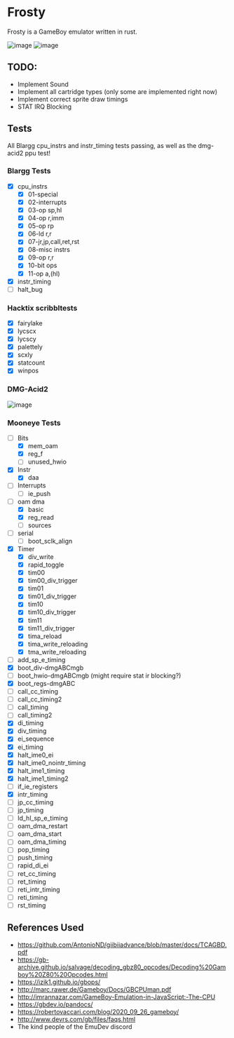 # Frosty

Frosty is a GameBoy emulator written in rust.

![image](https://user-images.githubusercontent.com/16002713/117520192-ebc23900-af9e-11eb-94b0-c4e67b1e6ac6.png)
![image](https://user-images.githubusercontent.com/16002713/118184155-e8153300-b432-11eb-8449-ef6f9a58b9cc.png)

## TODO:
- Implement Sound
- Implement all cartridge types (only some are implemented right now)
- Implement correct sprite draw timings
- STAT IRQ Blocking

## Tests
All Blargg cpu_instrs and instr_timing tests passing, as well as the dmg-acid2 ppu test!


### Blargg Tests

- [x] cpu_instrs
    - [x] 01-special
    - [x] 02-interrupts
    - [x] 03-op sp,hl
    - [x] 04-op r,imm
    - [x] 05-op rp
    - [x] 06-ld r,r
    - [x] 07-jr,jp,call,ret,rst
    - [x] 08-misc instrs
    - [x] 09-op r,r
    - [x] 10-bit ops
    - [x] 11-op a,(hl)
- [x] instr_timing
- [ ] halt_bug

### Hacktix scribbltests
- [x] fairylake
- [x] lycscx
- [x] lycscy
- [x] palettely
- [x] scxly
- [x] statcount
- [x] winpos

### DMG-Acid2

![image](https://user-images.githubusercontent.com/16002713/117734032-83679780-b1ea-11eb-868f-7b937e2e6cd8.png)

### Mooneye Tests

- [ ] Bits
    - [x] mem_oam
    - [x] reg_f
    - [ ] unused_hwio
- [x] Instr
    - [x] daa
- [ ] Interrupts
    - [ ] ie_push
- [ ] oam dma
    - [x] basic
    - [x] reg_read
    - [ ] sources
- [ ] serial
    - [ ] boot_sclk_align 
- [x] Timer
    - [x] div_write
    - [x] rapid_toggle
    - [x] tim00
    - [x] tim00_div_trigger
    - [x] tim01
    - [x] tim01_div_trigger
    - [x] tim10
    - [x] tim10_div_trigger
    - [x] tim11
    - [x] tim11_div_trigger
    - [x] tima_reload
    - [x] tima_write_reloading
    - [x] tma_write_reloading
- [ ] add_sp_e_timing
- [x] boot_div-dmgABCmgb
- [ ] boot_hwio-dmgABCmgb (might require stat ir blocking?)
- [x] boot_regs-dmgABC
- [ ] call_cc_timing
- [ ] call_cc_timing2
- [ ] call_timing
- [ ] call_timing2
- [x] di_timing
- [x] div_timing
- [x] ei_sequence
- [x] ei_timing
- [x] halt_ime0_ei
- [x] halt_ime0_nointr_timing
- [x] halt_ime1_timing
- [x] halt_ime1_timing2
- [ ] if_ie_registers
- [x] intr_timing
- [ ] jp_cc_timing
- [ ] jp_timing
- [ ] ld_hl_sp_e_timing
- [ ] oam_dma_restart
- [ ] oam_dma_start
- [ ] oam_dma_timing
- [ ] pop_timing
- [ ] push_timing
- [ ] rapid_di_ei
- [ ] ret_cc_timing
- [ ] ret_timing
- [ ] reti_intr_timing
- [ ] reti_timing
- [ ] rst_timing

## References Used
- https://github.com/AntonioND/giibiiadvance/blob/master/docs/TCAGBD.pdf
- https://gb-archive.github.io/salvage/decoding_gbz80_opcodes/Decoding%20Gamboy%20Z80%20Opcodes.html
- https://izik1.github.io/gbops/
- http://marc.rawer.de/Gameboy/Docs/GBCPUman.pdf
- http://imrannazar.com/GameBoy-Emulation-in-JavaScript:-The-CPU
- https://gbdev.io/pandocs/
- https://robertovaccari.com/blog/2020_09_26_gameboy/
- http://www.devrs.com/gb/files/faqs.html
- The kind people of the EmuDev discord
